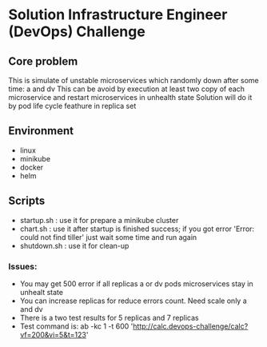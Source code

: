 # Solution Infrastructure Engineer (DevOps) Challenge

## Core problem
This is simulate of unstable microservices which randomly down after some time: a and dv
This can be avoid by execution at least two copy of each microservice and restart microservices in unhealth state
Solution will do it by pod life cycle feathure in replica set

## Environment
- linux
- minikube
- docker
- helm

## Scripts
- startup.sh : use it for prepare a minikube cluster
- chart.sh : use it after startup is finished success; if you got error 'Error: could not find tiller' just wait some time and run again
- shutdown.sh : use it for clean-up

### Issues:
- You may get 500 error if all replicas a or dv pods microservices stay in unhealt state
- You can increase replicas for reduce errors count. Need scale only a and dv
- There is a two test results for 5 replicas and 7 replicas
- Test command is: ab -kc 1 -t 600 'http://calc.devops-challenge/calc?vf=200&vi=5&t=123'
